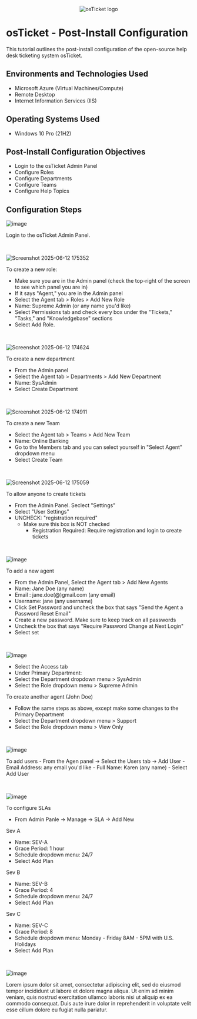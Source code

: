 <p align="center">
<img src="https://i.imgur.com/Clzj7Xs.png" alt="osTicket logo"/>
</p>

<h1>osTicket - Post-Install Configuration</h1>
This tutorial outlines the post-install configuration of the open-source help desk ticketing system osTicket.<br />


<h2>Environments and Technologies Used</h2>

- Microsoft Azure (Virtual Machines/Compute)
- Remote Desktop
- Internet Information Services (IIS)

<h2>Operating Systems Used </h2>

- Windows 10 Pro</b> (21H2)

<h2>Post-Install Configuration Objectives</h2>

- Login to the osTicket Admin Panel
- Configure Roles
- Configure Departments
- Configure Teams
- Configure Help Topics

<h2>Configuration Steps</h2>

<p>

![image](https://github.com/user-attachments/assets/a03286c2-b4ba-42d5-92a7-da120cb67043)

</p>
<p>
Login to the osTicket Admin Panel.
</p>
<br />


<p>

![Screenshot 2025-06-12 175352](https://github.com/user-attachments/assets/2be18b34-2316-48f4-ab97-139f7ef6e804)

</p>
<p>
  
To create a new role:
- Make sure you are in the Admin panel (check the top-right of the screen to see which panel you are in)
- If it says "Agent," you are in the Admin panel
- Select the Agent tab > Roles > Add New Role
- Name: Supreme Admin (or any name you'd like)
- Select Permissions tab and check every box under the "Tickets," "Tasks," and "Knowledgebase" sections
- Select Add Role.
  
</p>
<br />

<p>
  
![Screenshot 2025-06-12 174624](https://github.com/user-attachments/assets/5ded1e6f-11cf-46b8-a4d6-81a323ad4f53)

</p>
<p>
  
To create a new department
- From the Admin panel
- Select the Agent tab > Departments > Add New Department
- Name: SysAdmin
- Select Create Department

</p>
<br />

<p>
  
![Screenshot 2025-06-12 174911](https://github.com/user-attachments/assets/29f06dbc-42bf-436f-b691-c3dd6b83ee93)

</p>
<p>
  
To create a new Team
- Select the Agent tab > Teams > Add New Team
- Name: Online Banking
- Go to the Members tab and you can select yourself in "Select Agent" dropdown menu
- Select Create Team
</p>
<br />

<p>
  
![Screenshot 2025-06-12 175059](https://github.com/user-attachments/assets/2da3c0ba-f651-4589-aa55-8b5aa0e4509a)

</p>
<p>
  
To allow anyone to create tickets
- From the Admin Panel. Seclect "Settings"
- Select "User Settings"
- UNCHECK: "registration required"
  - Make sure this box is NOT checked
    - Registration Required: Require registration and login to create tickets
</p>

<br />
  
![image](https://github.com/user-attachments/assets/2da98bb8-828d-4e4b-92e4-1407ed426162)

</p>
<p>

To add a new agent
- From the Admin Panel, Select the Agent tab > Add New Agents
- Name: Jane Doe (any name)
- Email : jane.doe(@)gmail.com (any email)
- Username: jane (any username)
- Click Set Password and uncheck the box that says "Send the Agent a Password Reset Email"
- Create a new password. Make sure to keep track on all passwords
- Uncheck the box that says "Require Password Change at Next Login"
- Select set

</p>
<br />

<p>
  
![image](https://github.com/user-attachments/assets/1f9205f7-eab4-4095-a5fe-5f89a5297f01)

</p>
<p>
  
- Select the Access tab
- Under Primary Department:
- Select the Department dropdown menu > SysAdmin
- Select the Role dropdown menu > Supreme Admin

To create another agent (John Doe)
- Follow the same steps as above, except make some changes to the Primary Department
- Select the Department dropdown menu > Support
- Select the Role dropdown menu > View Only

</p>
<br />

<p>
  
![image](https://github.com/user-attachments/assets/d913c24b-5114-41ac-9203-e70592a4cb1e)

</p>
<p>
To add users  
- From the Agen panel -> Select the Users tab -> Add User
- Email Address: any email you'd like
- Full Name: Karen (any name)
- Select Add User
  
</p>
<br />


<p>
  
![image](https://github.com/user-attachments/assets/85a775eb-6da8-41d6-96b8-c275cf857bd1)

</p>
<p>
  
To configure SLAs
- From Admin Panle -> Manage -> SLA -> Add New

Sev A
- Name: SEV-A
- Grace Period: 1 hour
- Schedule dropdown menu: 24/7
- Select Add Plan

Sev B
- Name: SEV-B
- Grace Period: 4
- Schedule dropdown menu: 24/7
- Select Add Plan

Sev C
- Name: SEV-C 
- Grace Period: 8
- Schedule dropdown menu: Monday - Friday 8AM - 5PM with U.S. Holidays
- Select Add Plan

</p>
<br />

<p>
  
![image](https://github.com/user-attachments/assets/8b5d08bd-8eb1-4a6e-a62b-a2a87acf34cc)

</p>
<p>
Lorem ipsum dolor sit amet, consectetur adipiscing elit, sed do eiusmod tempor incididunt ut labore et dolore magna aliqua. Ut enim ad minim veniam, quis nostrud exercitation ullamco laboris nisi ut aliquip ex ea commodo consequat. Duis aute irure dolor in reprehenderit in voluptate velit esse cillum dolore eu fugiat nulla pariatur.
</p>
<br />
